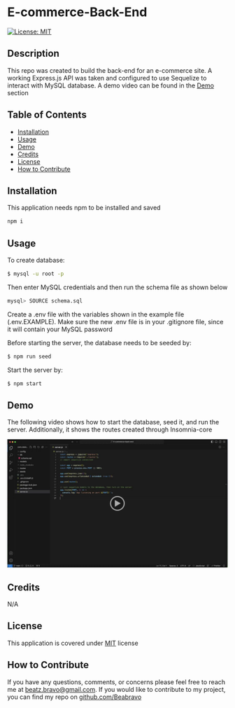 # E-commerce-Back-End

[![License: MIT](https://img.shields.io/badge/License-MIT-yellow.svg)](https://opensource.org/licenses/MIT)

## Description

This repo was created to build the back-end for an e-commerce site. A working Express.js API was taken and configured to use Sequelize to interact with MySQL database. A demo video can be found in the [Demo](#demo) section

## Table of Contents

- [Installation](#installation)
- [Usage](#usage)
- [Demo](#demo)
- [Credits](#credits)
- [License](#license)
- [How to Contribute](#how-to-contribute)

## Installation

This application needs npm to be installed and saved

```bash
npm i
```

## Usage

To create database:

```bash
$ mysql -u root -p
```

Then enter MySQL credentials and then run the schema file as shown below

```bash
mysql> SOURCE schema.sql
```

Create a .env file with the variables shown in the example file (.env.EXAMPLE). Make sure the new .env file is in your .gitignore file, since it will contain your MySQL password

Before starting the server, the database needs to be seeded by:

```javascript
$ npm run seed
```

Start the server by:

```javascript
$ npm start
```

## Demo

The following video shows how to start the database, seed it, and run the server. Additionally, it shows the routes created through Insomnia-core

[![A video thumbnail shows the command-line employee management application with a play button overlaying the view.](./assets/Screenshot.png)](https://drive.google.com/file/d/1BxdxN2o-kcMy4b_O17qBCYaR16ObamZc/view)

## Credits

N/A

## License

This application is covered under [MIT](https://choosealicense.com/licenses/mit/) license

## How to Contribute

If you have any questions, comments, or concerns please feel free to reach me at beatz.bravo@gmail.com. If you would like to contribute to my project, you can find my repo on [github.com/Beabravo](https://www.github.com/Beabravo)
